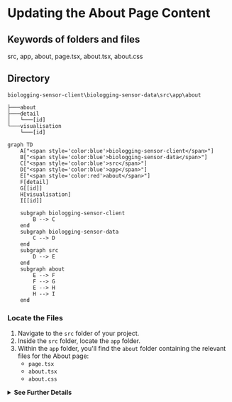 # Updating the About Page Content

## Keywords of folders and files
src, app, about, page.tsx, about.tsx, about.css

## Directory
```
biologging-sensor-client\biologging-sensor-data\src\app\about
```

```
├───about
├───detail
│   └───[id]
└───visualisation
    └───[id]
```

```mermaid
graph TD
    A["<span style='color:blue'>biologging-sensor-client</span>"] 
    B["<span style='color:blue'>biologging-sensor-data</span>"]
    C["<span style='color:blue'>src</span>"]
    D["<span style='color:blue'>app</span>"]
    E["<span style='color:red'>about</span>"]
    F[detail]
    G[[id]]
    H[visualisation]
    I[[id]]

    subgraph biologging-sensor-client
        B --> C
    end
    subgraph biologging-sensor-data
        C --> D
    end
    subgraph src
        D --> E
    end
    subgraph about
        E --> F
        F --> G
        E --> H
        H --> I
    end

```


### Locate the Files

1. Navigate to the `src` folder of your project.
2. Inside the `src` folder, locate the `app` folder.
3. Within the `app` folder, you'll find the `about` folder containing the relevant files for the About page:
   - `page.tsx`
   - `about.tsx`
   - `about.css`



<details>
  <summary><strong>See Further Details</strong></summary>

## Locate the Files

1. Navigate to the `src` folder of your project.
2. Inside the `src` folder, locate the `app` folder.
3. Within the `app` folder, you'll find the `about` folder containing the relevant files for the About page:
   - `page.tsx`
   - `about.tsx`
   - `about.css`

## Open `about.tsx` for Content Modification

1. Open the `about.tsx` file using a text editor or integrated development environment (IDE).

## Update the Text Content

1. Within the `About` component in `about.tsx`, you'll find paragraphs and headings that you can modify.
2. Update the text content according to your requirements. You can add, remove, or modify paragraphs, headings, and links as necessary.
   - For example, if you want to update the description of SBDI Biologging tools, modify the paragraphs inside the component.

## Optional: Modify Styling in `about.css`

1. If you need to adjust the styling of the About page, you can do so in the `about.css` file located in the same directory.
2. For instance, if you want to change the padding of the `section` element, you can modify the `padding-top` property in the `about.css` file.


</details>